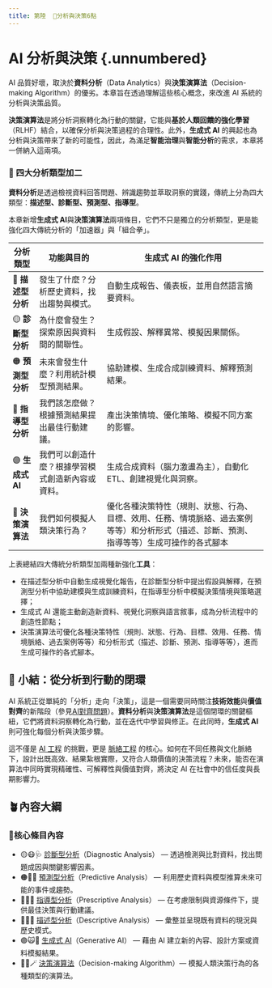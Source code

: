 ```yaml
---
title: 第陸  🔷分析與決策6點
---
```

# AI 分析與決策  {.unnumbered}

AI 品質好壞，取決於**資料分析**（Data Analytics）與**決策演算法**（Decision-making Algorithm）的優劣。本章旨在透過理解這些核心概念，來改進 AI 系統的分析與決策品質。

**決策演算法**是將分析洞察轉化為行動的關鍵，它能與**基於人類回饋的強化學習**（RLHF）結合，以確保分析與決策過程的合理性。此外，**生成式 AI** 的興起也為分析與決策帶來了新的可能性，因此，為滿足**智能治理**與**智能分析**的需求，本章將一併納入這兩項。

### 🔷 四大分析類型加二

**資料分析**是透過檢視資料回答問題、辨識趨勢並萃取洞察的實踐，傳統上分為四大類型：**描述型、診斷型、預測型、指導型**。

本章新增**生成式 AI**與**決策演算法**兩項條目，它們不只是獨立的分析類型，更是能強化四大傳統分析的「加速器」與「組合拳」。

| 分析類型          | 功能與目的                    | 生成式 AI 的強化作用                                                          |
| ------------- | ------------------------ | --------------------------------------------------------------------- |
| 🔵 **描述型分析**  | 發生了什麼？分析歷史資料，找出趨勢與模式。    | 自動生成報告、儀表板，並用自然語言摘要資料。                                                |
| 🟡 **診斷型分析**  | 為什麼會發生？探索原因與資料間的關聯性。     | 生成假設、解釋異常、模擬因果關係。                                                     |
| 🟠 **預測型分析**  | 未來會發生什麼？利用統計模型預測結果。      | 協助建模、生成合成訓練資料、解釋預測結果。                                                 |
| 🔴 **指導型分析**  | 我們該怎麼做？根據預測結果提出最佳行動建議。   | 產出決策情境、優化策略、模擬不同方案的影響。                                                |
| 🟣 **生成式 AI** | 我們可以創造什麼？根據學習模式創造新內容或資料。 | 生成合成資料（腦力激盪為主），自動化 ETL、創建視覺化與洞察。                                      |
| 🔁 **決策演算法**   | 我們如何模擬人類決策行為？            | 優化各種決策特性（規則、狀態、行為、目標、效用、任務、情境脈絡、過去案例等等）和分析形式（描述、診斷、預測、指導等等）生成可操作的各式腳本 |

上表總結四大傳統分析類型加兩種新強化**工具**：

* 在描述型分析中自動生成視覺化報告，在診斷型分析中提出假設與解釋，在預測型分析中協助建模與生成訓練資料，在指導型分析中模擬決策情境與策略選擇；
* 生成式 AI 還能主動創造新資料、視覺化洞察與語言敘事，成為分析流程中的創造性節點；
* 決策演算法可優化各種決策特性（規則、狀態、行為、目標、效用、任務、情境脈絡、過去案例等等）和分析形式（描述、診斷、預測、指導等等），進而生成可操作的各式腳本。

## 🔁 小結：從分析到行動的閉環

AI 系統正從單純的「分析」走向「決策」，這是一個需要同時關注**技術效能**與**價值對齊**的新階段（參見[AI對齊問題](01-06-AI_Alignment_Control_Problem.zh-hant)）。**資料分析**與**決策演算法**是這個閉環的關鍵樞紐，它們將資料洞察轉化為行動，並在迭代中學習與修正。在此同時，**生成式 AI**則可強化每個分析與決策步驟。

這不僅是 [AI 工程](10----ai_engineering.zh-hant) 的挑戰，更是 [脈絡工程](10-04-context_engineering.zh-hant) 的核心。如何在不同任務與文化脈絡下，設計出既高效、結果紮根實際，又符合人類價值的決策流程？未來，能否在演算法中同時實現精確性、可解釋性與價值對齊，將決定 AI 在社會中的信任度與長期影響力。

## 🪴內容大綱

### 🌰核心條目內容

* 🟡😷🩺 [診斷型分析](06-01-analysis_diagnostic.zh-hant)（Diagnostic Analysis） — 透過檢測與比對資料，找出問題成因與關鍵影響因素。  
* 🟠🤠🔮 [預測型分析](06-02-analysis_predictive.zh-hant)（Predictive Analysis） — 利用歷史資料與模型推算未來可能的事件或趨勢。  
* 🔴🧐🧭 [指導型分析](06-03-analysis_prescriptive.zh-hant)（Prescriptive Analysis） — 在考慮限制與資源條件下，提供最佳決策與行動建議。  
* 🔵🤓📘 [描述型分析](06-04-analysis_descriptive.zh-hant)（Descriptive Analysis） — 彙整並呈現既有資料的現況與歷史模式。  
* 🟣🙀🎨 [生成式 AI](06-05-analysis_generative.zh-hant)（Generative AI） — 藉由 AI 建立新的內容、設計方案或資料模擬結果。  
* 🔁😽🪄 [決策演算法](06-06-decision_making_algorithm.zh-hant)（Decision-making Algorithm）— 模擬人類決策行為的各種類型的演算法。

